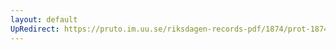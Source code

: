 ```yaml
---
layout: default
UpRedirect: https://pruto.im.uu.se/riksdagen-records-pdf/1874/prot-1874--fk--417.pdf
---
```

